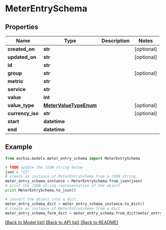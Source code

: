 # MeterEntrySchema


## Properties

Name | Type | Description | Notes
------------ | ------------- | ------------- | -------------
**created_on** | **str** |  | [optional] 
**updated_on** | **str** |  | [optional] 
**id** | **str** |  | 
**group** | **str** |  | [optional] 
**metric** | **str** |  | 
**service** | **str** |  | 
**value** | **int** |  | 
**value_type** | [**MeterValueTypeEnum**](MeterValueTypeEnum.md) |  | [optional] 
**currency_iso** | **str** |  | [optional] 
**start** | **datetime** |  | 
**end** | **datetime** |  | 

## Example

```python
from anchio.models.meter_entry_schema import MeterEntrySchema

# TODO update the JSON string below
json = "{}"
# create an instance of MeterEntrySchema from a JSON string
meter_entry_schema_instance = MeterEntrySchema.from_json(json)
# print the JSON string representation of the object
print MeterEntrySchema.to_json()

# convert the object into a dict
meter_entry_schema_dict = meter_entry_schema_instance.to_dict()
# create an instance of MeterEntrySchema from a dict
meter_entry_schema_form_dict = meter_entry_schema.from_dict(meter_entry_schema_dict)
```
[[Back to Model list]](../README.md#documentation-for-models) [[Back to API list]](../README.md#documentation-for-api-endpoints) [[Back to README]](../README.md)


